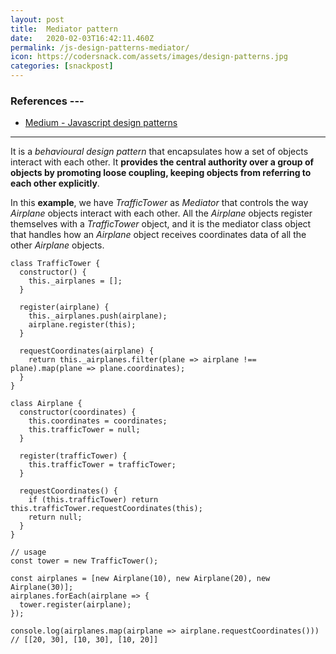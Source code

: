 ```yaml
---
layout: post
title:  Mediator pattern
date:   2020-02-03T16:42:11.460Z
permalink: /js-design-patterns-mediator/
icon: https://codersnack.com/assets/images/design-patterns.jpg
categories: [snackpost]
---
```


### References ---

- [Medium - Javascript design patterns](https://medium.com/better-programming/javascript-design-patterns-25f0faaaa15)
---

It is a *behavioural design pattern* that encapsulates how a set of objects interact with each other. It **provides the central authority over a group of objects by promoting loose coupling, keeping objects from referring to each other explicitly**.

In this **example**, we have *TrafficTower* as *Mediator* that controls the way *Airplane* objects interact with each other. All the *Airplane* objects register themselves with a *TrafficTower* object, and it is the mediator class object that handles how an *Airplane* object receives coordinates data of all the other *Airplane* objects.

```
class TrafficTower {
  constructor() {
    this._airplanes = [];
  }

  register(airplane) {
    this._airplanes.push(airplane);
    airplane.register(this);
  }

  requestCoordinates(airplane) {
    return this._airplanes.filter(plane => airplane !== plane).map(plane => plane.coordinates);
  }
}

class Airplane {
  constructor(coordinates) {
    this.coordinates = coordinates;
    this.trafficTower = null;
  }

  register(trafficTower) {
    this.trafficTower = trafficTower;
  }

  requestCoordinates() {
    if (this.trafficTower) return this.trafficTower.requestCoordinates(this);
    return null;
  }
}

// usage
const tower = new TrafficTower();

const airplanes = [new Airplane(10), new Airplane(20), new Airplane(30)];
airplanes.forEach(airplane => {
  tower.register(airplane);
});

console.log(airplanes.map(airplane => airplane.requestCoordinates())) 
// [[20, 30], [10, 30], [10, 20]]

```